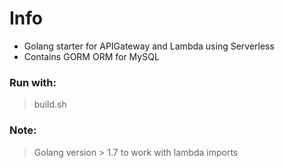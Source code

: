 # Info
* Golang starter for APIGateway and Lambda using Serverless
* Contains GORM ORM for MySQL

### Run with:
> build.sh

### Note:
> Golang version > 1.7 to work with lambda imports
